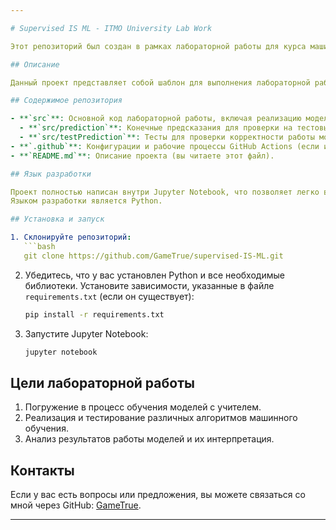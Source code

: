 ```yaml
---

# Supervised IS ML - ITMO University Lab Work

Этот репозиторий был создан в рамках лабораторной работы для курса машинного обучения в университете ИТМО. Он содержит шаблон для реализации лабораторной работы, связанной с задачами обучения с учителем.

## Описание

Данный проект представляет собой шаблон для выполнения лабораторной работы, связанной с реализацией моделей машинного обучения и их тестированием. Основной целью является изучение и практическая реализация подходов к решению задач supervised learning.

## Содержимое репозитория

- **`src`**: Основной код лабораторной работы, включая реализацию моделей, обработку данных и подготовку предсказаний.
  - **`src/prediction`**: Конечные предсказания для проверки на тестовых данных.
  - **`src/testPrediction`**: Тесты для проверки корректности работы моделей и предсказаний.
- **`.github`**: Конфигурации и рабочие процессы GitHub Actions (если используются).
- **`README.md`**: Описание проекта (вы читаете этот файл).

## Язык разработки

Проект полностью написан внутри Jupyter Notebook, что позволяет легко выполнять код и визуализировать результаты, а также анализировать их.
Языком разработки является Python.

## Установка и запуск

1. Склонируйте репозиторий:
   ```bash
   git clone https://github.com/GameTrue/supervised-IS-ML.git
   ```
2. Убедитесь, что у вас установлен Python и все необходимые библиотеки. Установите зависимости, указанные в файле `requirements.txt` (если он существует):
   ```bash
   pip install -r requirements.txt
   ```
3. Запустите Jupyter Notebook:
   ```bash
   jupyter notebook
   ```

## Цели лабораторной работы

1. Погружение в процесс обучения моделей с учителем.
2. Реализация и тестирование различных алгоритмов машинного обучения.
3. Анализ результатов работы моделей и их интерпретация.

## Контакты

Если у вас есть вопросы или предложения, вы можете связаться со мной через GitHub: [GameTrue](https://github.com/GameTrue).

---
```

